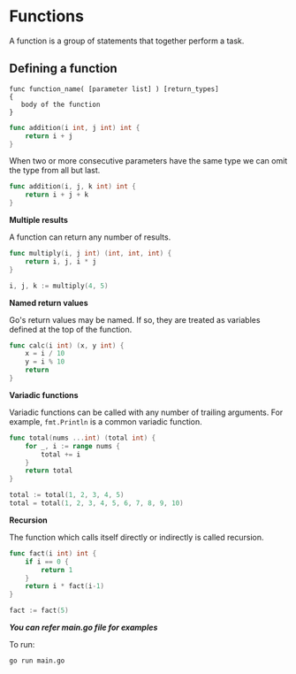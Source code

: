 # Functions

A function is a group of statements that together perform a task.

## Defining a function

```
func function_name( [parameter list] ) [return_types]
{
   body of the function
}
```

```go
func addition(i int, j int) int {
    return i + j
}
```

When two or more consecutive parameters have the same type we can omit the type from all but last.

```go
func addition(i, j, k int) int {
    return i + j + k
}
```

**Multiple results**

A function can return any number of results.

```go
func multiply(i, j int) (int, int, int) {
    return i, j, i * j
}
```
```go 
i, j, k := multiply(4, 5)
```

**Named return values**

Go's return values may be named. If so, they are treated as variables defined at the top of the function.

```go
func calc(i int) (x, y int) {
    x = i / 10
    y = i % 10
    return
}
```

**Variadic functions**

Variadic functions can be called with any number of trailing arguments. 
For example, `fmt.Println` is a common variadic function.

```go
func total(nums ...int) (total int) {
    for _, i := range nums {
        total += i
    }
    return total
}
```
```go
total := total(1, 2, 3, 4, 5)
total = total(1, 2, 3, 4, 5, 6, 7, 8, 9, 10)
```

**Recursion**

The function which calls itself directly or indirectly is called recursion.

```go
func fact(i int) int {
    if i == 0 {
        return 1
    }
    return i * fact(i-1)
}
```

```go
fact := fact(5)
```

***You can refer main.go file for examples***

To run:
```
go run main.go
```